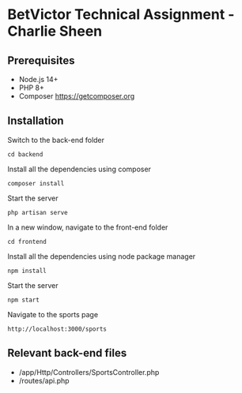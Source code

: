 # BetVictor Technical Assignment - Charlie Sheen

## Prerequisites
- Node.js 14+
- PHP 8+
- Composer https://getcomposer.org

## Installation

Switch to the back-end folder

    cd backend

Install all the dependencies using composer

    composer install

Start the server

    php artisan serve
    
In a new window, navigate to the front-end folder

    cd frontend
    
Install all the dependencies using node package manager

    npm install

Start the server

    npm start
    
Navigate to the sports page

    http://localhost:3000/sports
    
## Relevant back-end files

- /app/Http/Controllers/SportsController.php
- /routes/api.php
